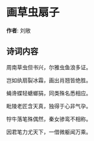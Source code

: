 # 画草虫扇子

**作者**: 刘敞

## 诗词内容

周南草虫但书兴，尔雅虫鱼浪多证。

岂如纨扇裂冰霜，画出肖翘皆绝胜。

蝇谗蝶轻螗螂狷，同类殊名悉相应。

毗陵老匠含天真，独得于心非气孕。

牸牛落笔殊偶然，秦女骖鸾不相称。

因君笔力尤天下，一借微躯闻万乘。

